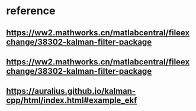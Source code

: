 # reference 
## https://ww2.mathworks.cn/matlabcentral/fileexchange/38302-kalman-filter-package
## https://ww2.mathworks.cn/matlabcentral/fileexchange/38302-kalman-filter-package
## https://auralius.github.io/kalman-cpp/html/index.html#example_ekf